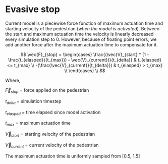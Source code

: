 # Evasive stop

Current model is a piecewise force function of maximum actuation time and starting velocity of the pedestrian (*when the model is activated*). Between the start and maximum actuation time the velocity is linearly decreased every simulation step to 0. However, because of floating point errors, we add another force after the maximum actuation time to compensate for it.


$$ \vec{F}_{stop} = 
    \begin{cases} 
      \frac{(\vec{V}_{start} * (1 - \frac{t_{elasped}}{t_{max}}) - \vec{V}_{current})}{t_{delta}} 
            & t_{elasped} <= t_{max} \\
      -(\frac{\vec{V}_{current}}{t_{delta}})
            & t_{elasped} > t_{max} \\
    \end{cases}
    \\
$$

Where,

$\vec{F}_{stop}$ = force applied on the pedestrian

$t_{delta}$ = simulation timestep

$t_{elasped}$ = time elapsed since model activation

$t_{max}$ = maximum actuation time

$\vec{V}_{start}$ = starting velocity of the pedestrian

$\vec{V}_{current}$ = current velocity of the pedestrian

The maximum actuation time is uniformly sampled from [0.5, 1.5]
